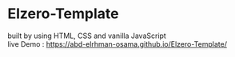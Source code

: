# Elzero-Template
built by using HTML, CSS and vanilla JavaScript <br>
live Demo : https://abd-elrhman-osama.github.io/Elzero-Template/
